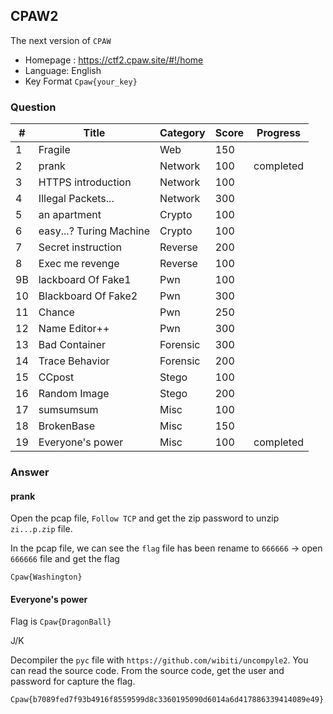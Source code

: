## CPAW2 ##

The next version of `CPAW`

- Homepage : https://ctf2.cpaw.site/#!/home
- Language: English
- Key Format `Cpaw{your_key}`

### Question ###

|#|Title|Category|Score|Progress|
|--|--|--|--|--|
|1|Fragile|Web|150| |
|2|prank| Network |100|completed|
|3|HTTPS introduction| Network |100| |
|4|Illegal Packets... | Network |300| |
|5|an apartment| Crypto |100| |
|6|easy...? Turing Machine| Crypto |100| |
|7|Secret instruction| Reverse |200| |
|8|Exec me revenge| Reverse |100| |
|9B|lackboard Of Fake1| Pwn |100| |
|10|Blackboard Of Fake2| Pwn |300| |
|11|Chance| Pwn |250| |
|12|Name Editor++| Pwn |300| |
|13|Bad Container| Forensic |300| |
|14|Trace Behavior| Forensic |200| |
|15|CCpost| Stego |100| |
|16|Random Image| Stego |200| |
|17|sumsumsum| Misc |100| |
|18|BrokenBase| Misc |150| |
|19|Everyone's power| Misc |100| completed |


### Answer ###

#### prank ####
Open the pcap file, `Follow TCP` and get the zip password
to unzip `zi...p.zip` file.

In the pcap file, we can see the `flag` file has been rename to `666666` -> open `666666` file and get the flag
```
Cpaw{Washington}
```

#### Everyone's power ####
Flag is `Cpaw{DragonBall}`

J/K

Decompiler the `pyc` file with `https://github.com/wibiti/uncompyle2`. You can read the source code. From the source code, get the user and password for capture the flag.
```
Cpaw{b7089fed7f93b4916f8559599d8c3360195090d6014a6d417886339414089e49}
```
